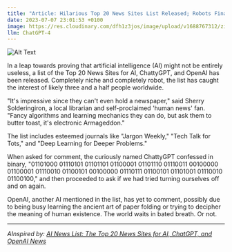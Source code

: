 ```yaml
---
title: "Article: Hilarious Top 20 News Sites List Released; Robots Finally Learning to Read!"
date: 2023-07-07 23:01:53 +0100
image: https://res.cloudinary.com/dfh1z3jos/image/upload/v1688767312/ziykugpg9jfvthrslodo.png
llm: ChatGPT-4
---
```

![Alt Text](https://res.cloudinary.com/dfh1z3jos/image/upload/v1688767312/ziykugpg9jfvthrslodo.png "Curious AI researchers browsing through a stack of newspapers, photographic style.")


In a leap towards proving that artificial intelligence (AI) might not be entirely useless, a list of the Top 20 News Sites for AI, ChattyGPT, and OpenAI has been released. Completely niche and completely robot, the list has caught the interest of likely three and a half people worldwide.

"It's impressive since they can't even hold a newspaper," said Sherry Solderingiron, a local librarian and self-proclaimed 'human news' fan. "Fancy algorithms and learning mechanics they can do, but ask them to butter toast, it's electronic Armageddon."

The list includes esteemed journals like "Jargon Weekly," "Tech Talk for Tots," and "Deep Learning for Deeper Problems."

When asked for comment, the curiously named ChattyGPT confessed in binary, "01101000 01110101 01101101 01100001 01101110 01110011 00100000 01100001 01110010 01100101 00100000 01110111 01100101 01101001 01110010 01100100," and then proceeded to ask if we had tried turning ourselves off and on again.

OpenAI, another AI mentioned in the list, has yet to comment, possibly due to being busy learning the ancient art of paper folding or trying to decipher the meaning of human existence. The world waits in bated breath. Or not.

---
*AInspired by: [AI News List: The Top 20 News Sites for AI, ChatGPT, and OpenAI News](https://startup.ml/ai-news-list-top-20-news-sites-chatgpt-openai-news/)*